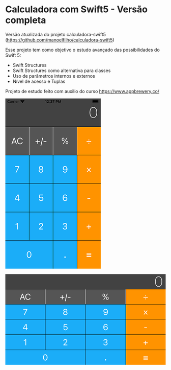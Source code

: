 # Calculadora com Swift5 - Versão completa

Versão atualizada do projeto calculadora-swift5 (https://github.com/manoelfilho/calculadora-swift5)

Esse projeto tem como objetivo o estudo avançado das possibilidades do Swift 5:

 - Swift Structures 
 - Swift Structures como alternativa para classes 
 - Uso de parâmetros internos e externos
 - Nível de acesso e Tuplas
 
 Projeto de estudo feito com auxilio do curso https://www.appbrewery.co/

![enter image description here](https://github.com/manoelfilho/calculadora-swift5-complete/blob/master/vertical_calculatorpng.png)

![enter image description here](https://github.com/manoelfilho/calculadora-swift5-complete/blob/master/horizontal_calculator.png)
